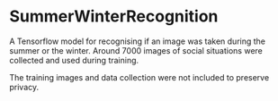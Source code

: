 # SummerWinterRecognition
A Tensorflow model for recognising if an image was taken during the summer or the winter. 
Around 7000 images of social situations were collected and used during training.


The training images and data collection were not included to preserve privacy.
